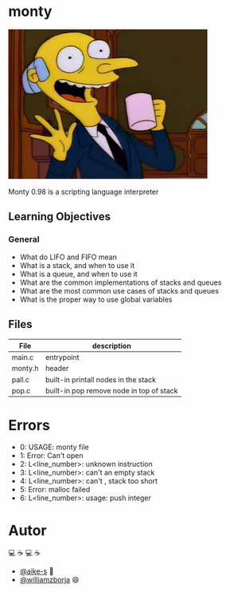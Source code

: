 # monty

<img src="./img/monty_burns_cup.png" width='400'>

Monty 0.98 is a scripting language interpreter

## Learning Objectives

### General
- What do LIFO and FIFO mean
- What is a stack, and when to use it
- What is a queue, and when to use it
- What are the common implementations of stacks and queues
- What are the most common use cases of stacks and queues
- What is the proper way to use global variables

## Files

File|description
--|--
main.c | entrypoint
monty.h| header
pall.c | built-in printall nodes in the stack
pop.c  | built-in pop remove node in top of stack


# Errors
- 0:  USAGE: monty file
- 1: Error: Can't open <file>
- 2: L<line_number>: unknown instruction <opcode>
- 3: L<line_number>: can't <func> an empty stack
- 4: L<line_number>: can't <func>, stack too short
- 5: Error: malloc failed
- 6: L<line_number>: usage: push integer


# Autor
:computer: :coffee: :computer:  :coffee:
- [@aike-s](https://github.com/aike-s) :woman:
- [@williamzborja](https://github.com/williamzborja) :smile:
